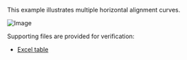 This example illustrates multiple horizontal alignment curves.

![Image](../../figures/examples/ex-horizontal-alignment.png)

Supporting files are provided for verification:

* [Excel table](../../figures/examples/ex-horizontal-alignment.xlsx)